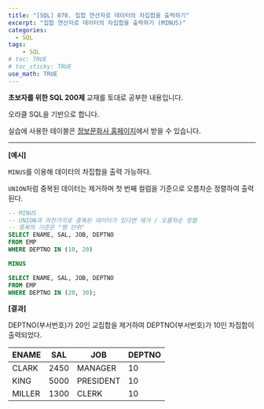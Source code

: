 ```yaml
---
title: "[SQL] 070. 집합 연산자로 데이터의 차집합을 출력하기"
excerpt: "집합 연산자로 데이터의 차집합을 출력하기 (MINUS)"
categories: 
  - SQL
tags: 
    - SQL
# toc: TRUE
# toc_sticky: TRUE
use_math: TRUE
---
```


**초보자를 위한 SQL 200제** 교재를 토대로 공부한 내용입니다.

오라클 SQL을 기반으로 합니다.

실습에 사용한 테이블은 [정보문화사 홈페이지](http://infopub.co.kr/index.asp)에서 받을 수 있습니다.

---

**[예시]**

`MINUS`를 이용해 데이터의 차집합을 출력 가능하다.

`UNION`처럼 중복된 데이터는 제거하며 첫 번째 컬럼을 기준으로 오름차순 정렬하여 출력된다.

```sql
-- MINUS
-- UNION과 마찬가지로 중복된 데이터가 있다면 제거 / 오름차순 정렬
-- 중복의 기준은 "행 단위"
SELECT ENAME, SAL, JOB, DEPTNO
FROM EMP
WHERE DEPTNO IN (10, 20)

MINUS

SELECT ENAME, SAL, JOB, DEPTNO
FROM EMP
WHERE DEPTNO IN (20, 30);
```


**[결과]**

DEPTNO(부서번호)가 20인 교집합을 제거하여 DEPTNO(부서번호)가 10인 차집합이 출력되었다.

ENAME|SAL|JOB|DEPTNO
|-|-|-|-|
CLARK|2450|MANAGER|10
KING|5000|PRESIDENT|10
MILLER|1300|CLERK|10